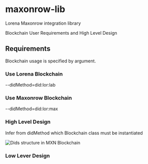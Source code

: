 # maxonrow-lib
Lorena Maxonrow integration library

Blockchain User Requirements and High Level Design

## Requirements

Blockchain usage is specified by argument.
	
### Use Lorena Blockchain

--didMethod=did:lor:lab

### Use Maxonrow Blockchain

--didMethod=did:lor:max

### High Level Design

Infer from didMethod which Blockchain class must be instantiated

![Dids structure in MXN Blockchain](images/lorena-mxn.jpg)

### Low Lever Design